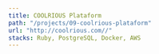 ```yaml
---
title: COOLRIOUS Plataform
path: "/projects/09-coolrious-plataform"
url: "http://coolrious.com//"
stacks: Ruby, PostgreSQL, Docker, AWS
---
```

